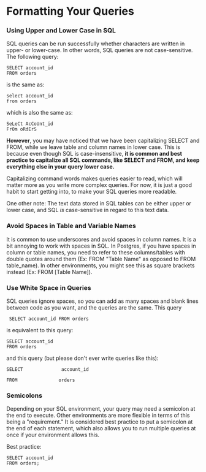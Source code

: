 
# Formatting Your Queries

### Using Upper and Lower Case in SQL

SQL queries can be run successfully whether characters are written in upper- or lower-case. In other words, SQL queries are not case-sensitive. The following query:

```
SELECT account_id
FROM orders
```

is the same as:

```
select account_id
from orders
```

which is also the same as:

```
SeLeCt AcCoUnt_id
FrOm oRdErS
```

**However**, you may have noticed that we have been capitalizing SELECT and FROM, while we leave table and column names in lower case. This is because even though SQL is case-insensitive,  **it is common and best practice to capitalize all SQL commands, like SELECT and FROM, and keep everything else in your query lower case.**

Capitalizing command words makes queries easier to read, which will matter more as you write more complex queries. For now, it is just a good habit to start getting into, to make your SQL queries more readable.

One other note: The text data stored in SQL tables can be either upper or lower case, and SQL  _is_  case-sensitive in regard to this text data.

### Avoid Spaces in Table and Variable Names

It is common to use underscores and avoid spaces in column names. It is a bit annoying to work with spaces in SQL. In Postgres, if you have spaces in column or table names, you need to refer to these columns/tables with double quotes around them (Ex: FROM "Table Name" as opposed to FROM table_name). In other environments, you might see this as square brackets instead (Ex: FROM [Table Name]).

### Use White Space in Queries

SQL queries ignore spaces, so you can add as many spaces and blank lines between code as you want, and the queries are the same. This query

```
 SELECT account_id FROM orders
```

is equivalent to this query:

```
SELECT account_id
FROM orders
```

and this query (but please don't ever write queries like this):

```
SELECT              account_id

FROM               orders
```

### Semicolons

Depending on your SQL environment, your query may need a semicolon at the end to execute. Other environments are more flexible in terms of this being a "requirement." It is considered best practice to put a semicolon at the end of each statement, which also allows you to run multiple queries at once if your environment allows this.

Best practice:

```
SELECT account_id
FROM orders;
```
